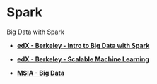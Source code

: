 # Spark
Big Data with Spark

- **[edX - Berkeley - Intro to Big Data with Spark](/edx_berkeley_big_data_with_spark)**

- **[edX - Berkeley - Scalable Machine Learning](/edx_berkeley_scalable_machine_learning)**

- **[MSIA - Big Data](/msia_big_data_spark)**